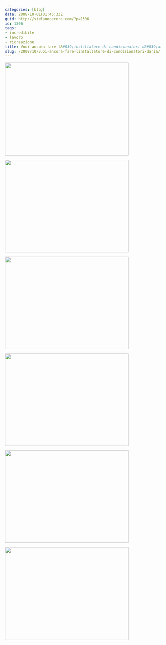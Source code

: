 ```yaml
---
categories: [blog]
date: 2008-10-01T01:45:33Z
guid: http://stefanocecere.com/?p=1306
id: 1306
tags:
- incredibile
- lavoro
- ricreazione
title: Vuoi ancora fare l&#039;installatore di condizionatori d&#039;aria?
slug: /2008/10/vuoi-ancora-fare-linstallatore-di-condizionatori-daria/
---
```


[<img class="aligncenter size-full wp-image-1307" title="extreme_air_condition_installation_1" src="http://stefanocecere.com/wp-content/uploads/sites/3/2008/10/extreme_air_condition_installation_1.jpg" alt="" width="400" height="299" srcset="http://stefanocecere.com/wp-content/uploads/sites/3/2008/10/extreme_air_condition_installation_1.jpg 400w, http://stefanocecere.com/wp-content/uploads/sites/3/2008/10/extreme_air_condition_installation_1-300x224.jpg 300w" sizes="(max-width: 400px) 100vw, 400px" />](http://stefanocecere.com/wp-content/uploads/sites/3/2008/10/extreme_air_condition_installation_1.jpg)

[](http://stefanocecere.com/wp-content/uploads/sites/3/2008/10/extreme_air_condition_installation_1.jpg)[<img class="aligncenter size-full wp-image-1308" title="extreme_air_condition_installation_2" src="http://stefanocecere.com/wp-content/uploads/sites/3/2008/10/extreme_air_condition_installation_2.jpg" alt="" width="400" height="299" srcset="http://stefanocecere.com/wp-content/uploads/sites/3/2008/10/extreme_air_condition_installation_2.jpg 400w, http://stefanocecere.com/wp-content/uploads/sites/3/2008/10/extreme_air_condition_installation_2-300x224.jpg 300w" sizes="(max-width: 400px) 100vw, 400px" />](http://stefanocecere.com/wp-content/uploads/sites/3/2008/10/extreme_air_condition_installation_2.jpg)

[](http://stefanocecere.com/wp-content/uploads/sites/3/2008/10/extreme_air_condition_installation_2.jpg)[<img class="aligncenter size-full wp-image-1309" title="extreme_air_condition_installation_3" src="http://stefanocecere.com/wp-content/uploads/sites/3/2008/10/extreme_air_condition_installation_3.jpg" alt="" width="400" height="299" srcset="http://stefanocecere.com/wp-content/uploads/sites/3/2008/10/extreme_air_condition_installation_3.jpg 400w, http://stefanocecere.com/wp-content/uploads/sites/3/2008/10/extreme_air_condition_installation_3-300x224.jpg 300w" sizes="(max-width: 400px) 100vw, 400px" />](http://stefanocecere.com/wp-content/uploads/sites/3/2008/10/extreme_air_condition_installation_3.jpg)

[](http://stefanocecere.com/wp-content/uploads/sites/3/2008/10/extreme_air_condition_installation_3.jpg)[](http://stefanocecere.com/wp-content/uploads/sites/3/2008/10/extreme_air_condition_installation_5.jpg)[<img class="aligncenter size-full wp-image-1312" title="extreme_air_condition_installation_4" src="http://stefanocecere.com/wp-content/uploads/sites/3/2008/10/extreme_air_condition_installation_4.jpg" alt="" width="400" height="299" srcset="http://stefanocecere.com/wp-content/uploads/sites/3/2008/10/extreme_air_condition_installation_4.jpg 400w, http://stefanocecere.com/wp-content/uploads/sites/3/2008/10/extreme_air_condition_installation_4-300x224.jpg 300w" sizes="(max-width: 400px) 100vw, 400px" />](http://stefanocecere.com/wp-content/uploads/sites/3/2008/10/extreme_air_condition_installation_4.jpg)
  
<img class="aligncenter size-full wp-image-1310" title="extreme_air_condition_installation_5" src="http://stefanocecere.com/wp-content/uploads/sites/3/2008/10/extreme_air_condition_installation_5.jpg" alt="" width="400" height="299" srcset="http://stefanocecere.com/wp-content/uploads/sites/3/2008/10/extreme_air_condition_installation_5.jpg 400w, http://stefanocecere.com/wp-content/uploads/sites/3/2008/10/extreme_air_condition_installation_5-300x224.jpg 300w" sizes="(max-width: 400px) 100vw, 400px" />

[<img class="aligncenter size-full wp-image-1311" title="extreme_air_condition_installation_6" src="http://stefanocecere.com/wp-content/uploads/sites/3/2008/10/extreme_air_condition_installation_6.jpg" alt="" width="400" height="299" srcset="http://stefanocecere.com/wp-content/uploads/sites/3/2008/10/extreme_air_condition_installation_6.jpg 400w, http://stefanocecere.com/wp-content/uploads/sites/3/2008/10/extreme_air_condition_installation_6-300x224.jpg 300w" sizes="(max-width: 400px) 100vw, 400px" />](http://stefanocecere.com/wp-content/uploads/sites/3/2008/10/extreme_air_condition_installation_6.jpg)